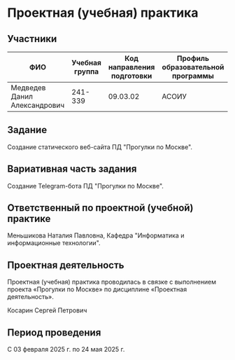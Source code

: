 # Проектная (учебная) практика

## Участники

| ФИО | Учебная группа | Код направления подготовки | Профиль образовательной программы |
|-|-|-|-|
| Медведев Данил Александрович |241-339|09.03.02|АСОИУ|

## Задание

Создание статического веб-сайта ПД "Прогулки по Москве".

## Вариативная часть задания

Создание Telegram-бота ПД "Прогулки по Москве".

## Ответственный по проектной (учебной) практике

Меньшикова Наталия Павловна, Кафедра "Информатика и информационные технологии".

## Проектная деятельность

Проектная (учебная) практика проводилась в связке с выполнением проекта «Прогулки по Москве» по дисциплине «Проектная деятельность».

Косарин Сергей Петрович

## Период проведения

С 03 февраля 2025 г. по 24 мая 2025 г.
